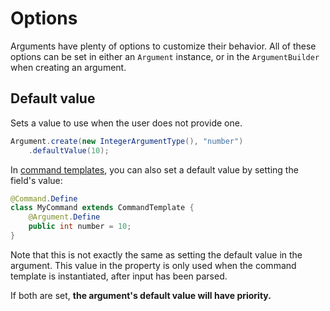 # Options

Arguments have plenty of options to customize their behavior. All of these options can be set in either an
`Argument` instance, or in the `ArgumentBuilder` when creating an argument.


## Default value

Sets a value to use when the user does not provide one.

```Java
Argument.create(new IntegerArgumentType(), "number")
	.defaultValue(10);
```

<tip>

In [command templates](Command-Templates.md), you can also set a default value by setting the field's value:

```Java
@Command.Define
class MyCommand extends CommandTemplate {
	@Argument.Define
	public int number = 10;
}
```

Note that this is not exactly the same as setting the default value in the argument. This value in the property is
only used when the command template is instantiated, after input has been parsed.

If both are set, **the argument's default value will have priority.**

</tip>